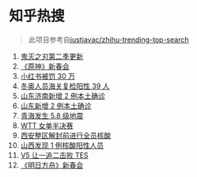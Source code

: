 # 知乎热搜

> 此项目参考自[justjavac/zhihu-trending-top-search](https://github.com/justjavac/zhihu-trending-top-search/blob/main/utils.ts)

<!-- BEGIN -->
  <!-- 最后更新时间:Mon Jan 24 2022 14:10:21 GMT+0000 (Coordinated Universal Time) -->
  1. [鬼灭之刃第二季更新](https://www.zhihu.com/search?q=鬼灭之刃)
1. [《原神》新春会](https://www.zhihu.com/search?q=原神)
1. [小红书被罚 30 万](https://www.zhihu.com/search?q=小红书)
1. [冬奥人员海关复检阳性 39 人](https://www.zhihu.com/search?q=冬奥人员复检阳性)
1. [山东济南新增 2 例本土确诊](https://www.zhihu.com/search?q=山东疫情)
1. [山东新增 2 例本土确诊](https://www.zhihu.com/search?q=山东新增)
1. [青海发生 5.8 级地震](https://www.zhihu.com/search?q=青海地震)
1. [WTT 女单半决赛](https://www.zhihu.com/search?q=wtt)
1. [西安整区解封前进行全员核酸](https://www.zhihu.com/search?q=西安解封)
1. [山西发现 1 例核酸阳性人员](https://www.zhihu.com/search?q=山西疫情)
1. [V5 让一追二击败 TES](https://www.zhihu.com/search?q=tes)
1. [《明日方舟》新春会](https://www.zhihu.com/search?q=明日方舟)
  <!-- END -->